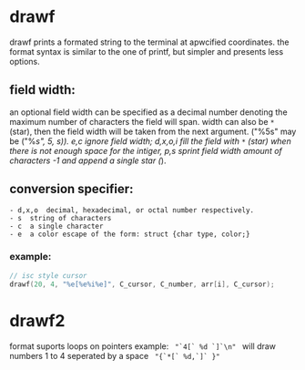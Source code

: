 # drawf
drawf prints a formated string to the terminal at apwcified coordinates.
the format syntax is similar to the one of printf, but simpler
and presents less options.


## field width:
an optional field width can be specified as a decimal number
denoting the maximum number of characters the field will span.
width can also be `*` (star), then the field width will be taken from
the next argument. ("%5s" may be ("%*s", 5, s)).
e,c ignore field width; d,x,o,i fill the field with `*` (star)
when there is not enough space for the intiger, p,s sprint
field width amount of characters -1 and append a single star (*).

## conversion specifier:
	- d,x,o  decimal, hexadecimal, or octal number respectively.
	- s  string of characters
	- c  a single character
	- e  a color escape of the form: struct {char type, color;}


### example:
``` c
// isc style cursor
drawf(20, 4, "%e[%e%i%e]", C_cursor, C_number, arr[i], C_cursor);

```


# drawf2
format suports loops on pointers
example: ```  "`4[` %d `]`\n"  ```
will draw numbers 1 to 4 seperated by a space
```  "{`*[` %d,`]` }"  ```
